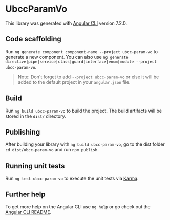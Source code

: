 # UbccParamVo

This library was generated with [Angular CLI](https://github.com/angular/angular-cli) version 7.2.0.

## Code scaffolding

Run `ng generate component component-name --project ubcc-param-vo` to generate a new component. You can also use `ng generate directive|pipe|service|class|guard|interface|enum|module --project ubcc-param-vo`.
> Note: Don't forget to add `--project ubcc-param-vo` or else it will be added to the default project in your `angular.json` file. 

## Build

Run `ng build ubcc-param-vo` to build the project. The build artifacts will be stored in the `dist/` directory.

## Publishing

After building your library with `ng build ubcc-param-vo`, go to the dist folder `cd dist/ubcc-param-vo` and run `npm publish`.

## Running unit tests

Run `ng test ubcc-param-vo` to execute the unit tests via [Karma](https://karma-runner.github.io).

## Further help

To get more help on the Angular CLI use `ng help` or go check out the [Angular CLI README](https://github.com/angular/angular-cli/blob/master/README.md).
